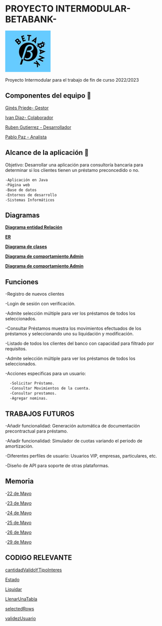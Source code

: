 

# PROYECTO INTERMODULAR- BETABANK- 


   ![Logo](https://github.com/DAM132/BetaBank/blob/master/Java/Swing%20-logo/src/main/resources/Imagen/logo.jpg?raw=true)

Proyecto Intermodular para el trabajo de fin de curso 2022/2023
## Componentes del equipo 🚀


  [Ginés Priede- Gestor](https://github.com/DAM132)

  [Ivan Diaz- Colaborador](https://github.com/ivaandiaz)

  [Ruben Gutierrez - Desarrollador](https://github.com/DAM122)

  [Pablo Paz - Analista](https://github.com/DAM122)

## Alcance  de la aplicación 🚀

 Objetivo: Desarrollar una aplicación para consultoría bancaria para determinar si los clientes tienen un préstamo preconcedido o no.
 
    -Aplicación en Java
    -Página web
    -Base de datos
    -Entornos de desarrollo
    -Sistemas Informáticos
  
  

## Diagramas

[**Diagrama entidad Relación**](assets/Entidad_relacion.jpeg)

[**ER**](assets/ER.jpeg)

[**Diagrama de clases**](assets/Esquema_de_clases.jpeg)

[**Diagrama de comportamiento Admin**](/ED/Diagramas/Diagrama_Admin.png)

[**Diagrama de comportamiento Admin**](/ED/Diagramas/Diagrama_Usuario.png)


## Funciones

-Registro de nuevos clientes 

-Login de sesión con verificación. 

-Admite selección múltiple para ver los préstamos de todos los seleccionados.

-Consultar Préstamos muestra los movimientos efectuados de los préstamos y seleccionando uno su liquidación y modificación. 

-Listado de todos los clientes del banco con capacidad para filtrado por requisitos. 

-Admite selección múltiple para ver los préstamos de todos los seleccionados.

-Acciones especificas para un usuario:

	  -Solicitar Préstamo.
	  -Consultar Movimientos de la cuenta. 
	  -Consultar prestamos.
	  -Agregar nominas.

## TRABAJOS FUTUROS

-Añadir funcionalidad: Generación automática de documentación precontractual para préstamo.

-Añadir funcionalidad: Simulador de cuotas variando el periodo de amortización.

-Diferentes perfiles de usuario: Usuarios VIP, empresas, particulares, etc.

-Diseño de API para soporte de otras plataformas. 



## Memoria
 
 -[22 de Mayo](https://github.com/DAM122)
  
  -[23 de Mayo](https://github.com/DAM122)
  
  -[24 de Mayo](https://github.com/DAM122)
  
  -[25 de Mayo](https://github.com/DAM122)
  
  -[26 de Mayo](https://github.com/DAM122)
  
  -[29 de Mayo](https://github.com/DAM122)
  
  ## CODIGO RELEVANTE 
  
  
  
 [cantidadValidoYTipoInteres](https://github.com/DAM132/BetaBank/blob/master/Codigo_Interesante/cantidadValidoYTipoInteres.PNG?raw=true)

 [Estado](https://github.com/DAM132/BetaBank/blob/master/Codigo_Interesante/estado.PNG?raw=true)
  
 [Liquidar](https://github.com/DAM132/BetaBank/blob/master/Codigo_Interesante/liquidar.PNG?raw=true)
 

    
  [LlenarUnaTabla](https://github.com/DAM132/BetaBank/blob/master/Codigo_Interesante/llenarUnaTabla.PNG?raw=true)  
   
   
   
   [selectedRows](https://github.com/DAM132/BetaBank/blob/master/Codigo_Interesante/selectedRows.PNG?raw=true)  
 
  [validezUsuario](https://github.com/DAM132/BetaBank/blob/master/Codigo_Interesante/validezUsuario.PNG?raw=true)  




   
   
   
  
  
  
